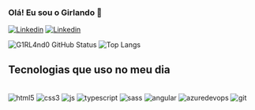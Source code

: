 ### Olá! Eu sou o Girlando 💙

[![Linkedin](https://img.shields.io/badge/LinkedIn-0077B5?style=for-the-badge&logo=linkedin&logoColor=white)](https://www.linkedin.com/in/girlando-junior-5620b7208/)
[![Linkedin](https://img.shields.io/badge/Instagram-E4405F?style=for-the-badge&logo=instagram&logoColor=white)](https://instagram.com/girlando_y18)

![G1RL4nd0 GitHub Status](https://github-readme-stats.vercel.app/api?username=G1RL4nd0&show_icons=true&theme=tokyonight) ![Top Langs](https://github-readme-stats.vercel.app/api/top-langs/?username=anuraghazra&layout=compact)

## Tecnologias que uso no meu dia

<div style="display: inline_block"><br/>
  <img align="center" alt=html5 src="https://img.shields.io/badge/HTML5-E34F26?style=for-the-badge&logo=html5&logoColor=white"/>
  <img align="center" alt=css3 src="https://img.shields.io/badge/CSS3-1572B6?style=for-the-badge&logo=css3&logoColor=white">
  <img align="center" alt=js src=https://img.shields.io/badge/JavaScript-323330?style=for-the-badge&logo=javascript&logoColor=F7DF1E>
  <img align="center" alt=typescript src=https://img.shields.io/badge/TypeScript-007ACC?style=for-the-badge&logo=typescript&logoColor=white>
  <img align="center" alt=sass src=https://img.shields.io/badge/Sass-CC6699?style=for-the-badge&logo=sass&logoColor=white>
  <img align="center" alt=angular src=https://img.shields.io/badge/Angular-DD0031?style=for-the-badge&logo=angular&logoColor=white>
  <img align="center" alt=azuredevops src="https://img.shields.io/badge/Azure_DevOps-0078D7?style=for-the-badge&logo=azure-devops&logoColor=white">
  <img align="center" alt="git" src="https://img.shields.io/badge/GIT-E44C30?style=for-the-badge&logo=git&logoColor=white">
</div>
